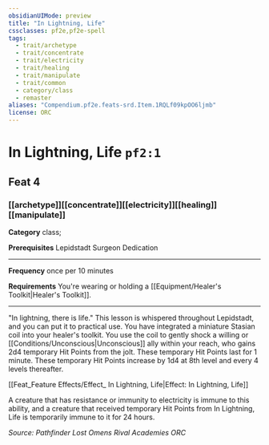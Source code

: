 ```yaml
---
obsidianUIMode: preview
title: "In Lightning, Life"
cssclasses: pf2e,pf2e-spell
tags:
  - trait/archetype
  - trait/concentrate
  - trait/electricity
  - trait/healing
  - trait/manipulate
  - trait/common
  - category/class
  - remaster
aliases: "Compendium.pf2e.feats-srd.Item.1RQLf09kpOO6ljmb"
license: ORC
---
```

# In Lightning, Life `pf2:1`
## Feat 4
### [[archetype]][[concentrate]][[electricity]][[healing]][[manipulate]]

**Category** class; 



**Prerequisites** Lepidstadt Surgeon Dedication
* * *
**Frequency** once per 10 minutes

**Requirements** You're wearing or holding a [[Equipment/Healer's Toolkit|Healer's Toolkit]].

* * *

"In lightning, there is life." This lesson is whispered throughout Lepidstadt, and you can put it to practical use. You have integrated a miniature Stasian coil into your healer's toolkit. You use the coil to gently shock a willing or [[Conditions/Unconscious|Unconscious]] ally within your reach, who gains 2d4 temporary Hit Points from the jolt. These temporary Hit Points last for 1 minute. These temporary Hit Points increase by 1d4 at 8th level and every 4 levels thereafter.

[[Feat_Feature Effects/Effect_ In Lightning, Life|Effect: In Lightning, Life]]

A creature that has resistance or immunity to electricity is immune to this ability, and a creature that received temporary Hit Points from In Lightning, Life is temporarily immune to it for 24 hours.

*Source: Pathfinder Lost Omens Rival Academies*
*ORC*